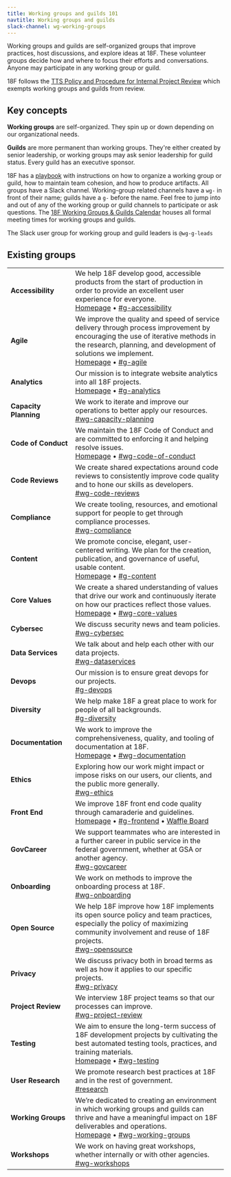 ```yaml
---
title: Working groups and guilds 101
navtitle: Working groups and guilds
slack-channel: wg-working-groups
---
```


Working groups and guilds are self-organized groups that improve practices, host discussions, and explore ideas at 18F. These volunteer groups decide how and where to focus their efforts and conversations. Anyone may participate in any working group or guild.

18F follows the [TTS Policy and Procedure for Internal Project Review](https://docs.google.com/document/d/1HHDXdiNvLdCFiEPjLwZaV-lhnwWeeq90MZMYAxbkHAM) which exempts working groups and guilds from review.

## <a id="key-concepts">Key concepts</a>

**Working groups** are self-organized. They spin up or down depending on our organizational needs.

**Guilds** are more permanent than working groups. They're either created by senior leadership, or working groups may ask senior leadership for guild status. Every guild has an executive sponsor.

18F has a [playbook](https://pages.18f.gov/grouplet-playbook) with instructions on how to organize a working group or guild, how to maintain team cohesion, and how to produce artifacts. All groups have a Slack channel. Working-group related channels have a `wg-` in front of their name; guilds have a `g-` before the name. Feel free to jump into and out of any of the working group or guild channels to participate or ask questions. The [18F Working Groups & Guilds Calendar](https://www.google.com/calendar/embed?src=gsa.gov_o1aqcv28k1f0nmca5bkch8los4%40group.calendar.google.com) houses all formal meeting times for working groups and guilds.

The Slack user group for working group and guild leaders is `@wg-g-leads`

<h2><a id="existing-grouplets">Existing groups</a></h2>
<div class="table-wrapper">
  <table class="table-existing-grouplets">
    <tbody>
      <tr>
        <td class="col-grouplet"><strong><a id="accessibility">Accessibility</a></strong></td>
        <td class="col-description">
          We help 18F develop good, accessible products from the start of production in order to provide an excellent user experience for everyone. <br />
          <a href="https://pages.18f.gov/accessbility/">Homepage</a> &bull; <a href="https://gsa-tts.slack.com/messages/g-accessibility/">#g-accessibility</a>
        </td>
      </tr>
      <tr>
        <td class="col-grouplet"><strong><a id="agile">Agile</a></strong></td>
        <td class="col-description">
          We improve the quality and speed of service delivery through process improvement by encouraging the use of iterative methods in the research, planning, and development of solutions we implement. <br />
          <a href="https://pages.18f.gov/agile/">Homepage</a> &bull; <a href="https://gsa-tts.slack.com/messages/g-agile/">#g-agile</a>
        </td>
      </tr>
      <tr>
        <td class="col-grouplet"><strong><a id="analytics">Analytics</a></strong></td>
        <td class="col-description">
          Our mission is to integrate website analytics into all 18F projects. <br />
          <a href="https://pages.18f.gov/analytics-standards/">Homepage</a> &bull; <a href="https://gsa-tts.slack.com/messages/g-analytics/">#g-analytics</a>
        </td>
      </tr>
      <tr>
        <td class="col-grouplet"><strong><a id="capacity-planning">Capacity Planning</a></strong></td>
        <td class="col-description">
          We work to iterate and improve our operations to better apply our resources. <br />
          <a href="https://gsa-tts.slack.com/messages/wg-capacity-planning/">#wg-capacity-planning</a>
        </td>
      </tr>
      <tr>
        <td class="col-grouplet"><strong><a id="code-of-conduct">Code&nbsp;of&nbsp;Conduct</a></strong></td>
        <td class="col-description">
          We maintain the 18F Code of Conduct and are committed to enforcing it and helping resolve issues. <br />
          <a href="https://github.com/18F/code-of-conduct/">Homepage</a> &bull; <a href="https://gsa-tts.slack.com/messages/wg-code-of-conduct/">#wg-code-of-conduct</a>
        </td>
      </tr>
      <tr>
        <td class="col-grouplet"><strong><a id="code-reviews">Code Reviews</a></strong></td>
        <td class="col-description">
          We create shared expectations around code reviews to consistently improve code quality and to hone our skills as developers. <br />
          <a href="https://gsa-tts.slack.com/messages/wg-code-reviews">#wg-code-reviews</a>
        </td>
      </tr>
      <tr>
        <td class="col-grouplet"><strong><a id="compliance">Compliance</a></strong></td>
        <td class="col-description">
          We create tooling, resources, and emotional support for people to get through compliance processes. <br />
          <a href="https://gsa-tts.slack.com/messages/wg-compliance">#wg-compliance</a>
        </td>
      </tr>
      <tr>
        <td class="col-grouplet"><strong><a id="content">Content</a></strong></td>
        <td class="col-description">
          We promote concise, elegant, user-centered writing. We plan for the creation, publication, and governance of useful, usable content. <br />
          <a href="https://pages.18f.gov/content-guide/">Homepage</a> &bull; <a href="https://gsa-tts.slack.com/messages/g-content">#g-content</a>
        </td>
      </tr>
      <tr>
        <td class="col-grouplet"><strong><a id="core-values">Core Values</a></strong></td>
        <td class="col-description">
          We create a shared understanding of values that drive our work and continuously iterate on how our practices reflect those values. <br />
          <a href="https://pages.18f.gov/core-values/">Homepage</a> &bull; <a href="https://gsa-tts.slack.com/messages/wg-core-values">#wg-core-values</a>
        </td>
      </tr>
      <tr>
        <td class="col-grouplet"><strong><a id="cybersec">Cybersec</a></strong></td>
        <td class="col-description">
          We discuss security news and team policies. <br />
          <a href="https://gsa-tts.slack.com/messages/wg-cybersec">#wg-cybersec</a>
        </td>
      </tr>
      <tr>
        <td><strong><a id="dataservices">Data Services</a></strong></td>
        <td class="col-description">
          We talk about and help each other with our data projects. <br />
          <a href="https://gsa-tts.slack.com/messages/wg-dataservices">#wg-dataservices</a>
        </td>
      </tr>
      <tr>
        <td><strong><a id="devops">Devops</a></strong></td>
        <td class="col-description">
          Our mission is to ensure great devops for our projects. <br />
          <a href="https://gsa-tts.slack.com/messages/g-devops">#g-devops</a>
        </td>
      </tr>
      <tr>
        <td><strong><a id="diversity">Diversity</a></strong></td>
        <td class="col-description">
          We help make 18F a great place to work for people of all backgrounds. <br />
          <a href="https://gsa-tts.slack.com/messages/g-diversity">#g-diversity</a>
        </td>
      </tr>
      <tr>
        <td class="col-grouplet"><strong><a id="documentation">Documentation</a></strong></td>
        <td class="col-description">
          We work to improve the comprehensiveness, quality, and tooling of documentation at 18F. <br />
          <a href="https://pages.18f.gov/wg-documentation/">Homepage</a> &bull; <a href="https://gsa-tts.slack.com/messages/wg-documentation">#wg-documentation</a>
        </td>
      </tr>
      <tr>
        <td class="col-grouplet"><strong><a id="ethics">Ethics</a></strong></td>
        <td class="col-description">
          Exploring how our work might impact or impose risks on our users, our clients, and the public more generally. <br />
          <a href="https://gsa-tts.slack.com/messages/wg-ethics">#wg-ethics</a>
        </td>
      </tr>
      <tr>
        <td class="col-grouplet"><strong><a id="frontend">Front End</a></strong></td>
        <td class="col-description">
          We improve 18F front end code quality through camaraderie and guidelines. <br />
          <a href="https://pages.18f.gov/frontend/">Homepage</a> &bull; <a href="https://gsa-tts.slack.com/messages/g-frontend">#g-frontend</a> &bull; <a href="https://waffle.io/18F/frontend"> Waffle Board</a>
        </td>
      </tr>
      <tr>
        <td class="col-grouplet"><strong><a id="govcareer">GovCareer</a></strong></td>
        <td class="col-description">
          We support teammates who are interested in a further career in public service in the federal government, whether at GSA or another agency.  <br />
          <a href="https://gsa-tts.slack.com/messages/wg-govcareer">#wg-govcareer</a>
        </td>
      </tr>
      <tr>
        <td class="col-grouplet"><strong><a id="onboarding">Onboarding</a></strong></td>
        <td class="col-description">
          We work on methods to improve the onboarding process at 18F. <br />
          <a href="https://gsa-tts.slack.com/messages/wg-onboarding">#wg-onboarding</a>
        </td>
      </tr>
      <tr>
        <td class="col-grouplet"><strong><a id="opensource">Open Source</a></strong></td>
        <td class="col-description">
          We help 18F improve how 18F implements its open source policy and team practices, especially the policy of maximizing community involvement and reuse of 18F projects. <br />
          <a href="https://gsa-tts.slack.com/messages/wg-opensource">#wg-opensource</a>
        </td>
      </tr>
      <tr>
        <td class="col-grouplet"><strong><a id="privacy">Privacy</a></strong></td>
        <td class="col-description">
          We discuss privacy both in broad terms as well as how it applies to our specific projects. <br />
          <a href="https://gsa-tts.slack.com/messages/wg-privacy">#wg-privacy</a>
        </td>
      </tr>
      <tr>
        <td class="col-grouplet"><strong><a id="project-review">Project Review</a></strong></td>
        <td class="col-description">
          We interview 18F project teams so that our processes can improve. <br />
          <a href="https://gsa-tts.slack.com/messages/wg-project-review">#wg-project-review</a>
        </td>
      </tr>
      <tr>
        <td class="col-grouplet"><strong><a id="testing">Testing</a></strong></td>
        <td class="col-description">
          We aim to ensure the long-term success of 18F development projects by cultivating the best automated testing tools, practices, and training materials. <br />
          <a href="https://pages.18f.gov/wg-testing/">Homepage</a> &bull; <a href="https://gsa-tts.slack.com/messages/wg-testing">#wg-testing</a>
        </td>
      </tr>
      <tr>
        <td class="col-grouplet"><strong><a id="user-research">User Research</a></strong></td>
        <td class="col-description">
          We promote research best practices at 18F and in the rest of government. <br />
          <a href="https://gsa-tts.slack.com/messages/research">#research</a>
        </td>
      </tr>
      <tr>
        <td class="col-grouplet"><strong><a id="working-groups">Working Groups</a></strong></td>
        <td class="col-description">
          We&rsquo;re dedicated to creating an environment in which working groups and guilds can thrive and have a meaningful impact on 18F deliverables and operations. <br />
          <a href="https://pages.18f.gov/wg-working-groups/">Homepage</a> &bull; <a href="https://gsa-tts.slack.com/messages/wg-working-groups">#wg-working-groups</a>
        </td>
      </tr>
      <tr>
        <td class="col-grouplet"><strong><a id="workingshops">Workshops</a></strong></td>
        <td class="col-description">
          We work on having great workshops, whether internally or with other agencies. <br />
          <a href="https://gsa-tts.slack.com/messages/wg-workshops">#wg-workshops</a>
        </td>
      </tr>
    </tbody>
  </table>
</div>
